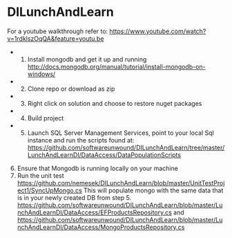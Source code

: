 # DILunchAndLearn
For a youtube walkthrough refer to:
https://www.youtube.com/watch?v=1rdklszOqQA&feature=youtu.be

-	1) Install mongodb and get it up and running http://docs.mongodb.org/manual/tutorial/install-mongodb-on-windows/
-	2) Clone repo or download as zip
-	3) Right click on solution and choose to restore nuget packages
-	4) Build project
-	5) Launch SQL Server Management Services, point to your local Sql instance and run the scripts found at: https://github.com/softwareunwound/DILunchAndLearn/tree/master/LunchAndLearnDI/DataAccess/DataPopulationScripts
6) Ensure that Mongodb is running locally on your machine
7) Run the unit test https://github.com/nemesek/DILunchAndLearn/blob/master/UnitTestProject1/SyncUpMongo.cs
This will populate mongo with the same data that is in your newly created DB from step 5.
https://github.com/softwareunwound/DILunchAndLearn/blob/master/LunchAndLearnDI/DataAccess/EFProductsRepository.cs and https://github.com/softwareunwound/DILunchAndLearn/blob/master/LunchAndLearnDI/DataAccess/MongoProductsRepository.cs

